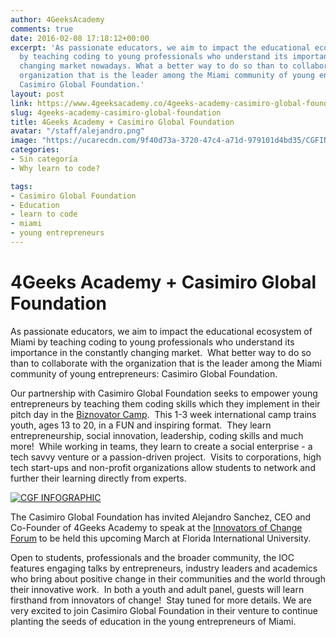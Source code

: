 ```yaml
---
author: 4GeeksAcademy
comments: true
date: 2016-02-08 17:18:12+00:00
excerpt: 'As passionate educators, we aim to impact the educational ecosystem of Miami
  by teaching coding to young professionals who understand its importance in the constantly
  changing market nowadays. What a better way to do so than to collaborate with the
  organization that is the leader among the Miami community of young entrepreneurs:
  Casimiro Global Foundation.'
layout: post
link: https://www.4geeksacademy.co/4geeks-academy-casimiro-global-foundation/
slug: 4geeks-academy-casimiro-global-foundation
title: 4Geeks Academy + Casimiro Global Foundation
avatar: "/staff/alejandro.png"
image: "https://ucarecdn.com/9f40d73a-3720-47c4-a71d-979101d4bd35/CGFINFOGRAPHIC232x3001.jpg"
categories:
- Sin categoría
- Why learn to code?

tags:
- Casimiro Global Foundation
- Education
- learn to code
- miami
- young entrepreneurs
---
```


# 4Geeks Academy + Casimiro Global Foundation




As passionate educators, we aim to impact the educational ecosystem of Miami by teaching coding to young professionals who understand its importance in the constantly changing market.  What better way to do so than to collaborate with the organization that is the leader among the Miami community of young entrepreneurs: Casimiro Global Foundation. 



Our partnership with Casimiro Global Foundation seeks to empower young entrepreneurs by teaching them coding skills which they implement in their pitch day in the [Biznovator Camp](https://ucarecdn.com/9f40d73a-3720-47c4-a71d-979101d4bd35/CGFINFOGRAPHIC232x3001.jpg).  This 1-3 week international camp trains youth, ages 13 to 20, in a FUN and inspiring format.  They learn entrepreneurship, social innovation, leadership, coding skills and much more!  While working in teams, they learn to create a social enterprise - a tech savvy venture or a passion-driven project.  Visits to corporations, high tech start-ups and non-profit organizations allow students to network and further their learning directly from experts.



[![CGF INFOGRAPHIC](https://ucarecdn.com/9f40d73a-3720-47c4-a71d-979101d4bd35/CGFINFOGRAPHIC232x3001.jpg)](https://ucarecdn.com/9f40d73a-3720-47c4-a71d-979101d4bd35/CGFINFOGRAPHIC232x3001.jpg)



The Casimiro Global Foundation has invited Alejandro Sanchez, CEO and Co-Founder of 4Geeks Academy to speak at the [Innovators of Change Forum](http://www.casimiroglobalfoundation.org/innovators-of-change/) to be held this upcoming March at Florida International University. 



Open to students, professionals and the broader community, the IOC features engaging talks by entrepreneurs, industry leaders and academics who bring about positive change in their communities and the world through their innovative work.  In both a youth and adult panel, guests will learn firsthand from innovators of change!  Stay tuned for more details. 
We are very excited to join Casimiro Global Foundation in their venture to continue planting the seeds of education in the young entrepreneurs of Miami.


